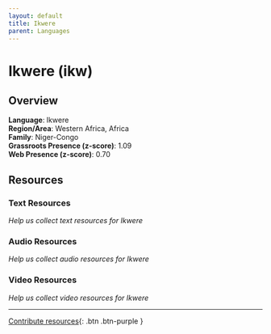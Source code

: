 ```yaml
---
layout: default
title: Ikwere
parent: Languages
---
```


# Ikwere (ikw)

## Overview

**Language**: Ikwere  
**Region/Area**: Western Africa, Africa  
**Family**: Niger-Congo  
**Grassroots Presence (z-score)**: 1.09  
**Web Presence (z-score)**: 0.70  

## Resources

### Text Resources
*Help us collect text resources for Ikwere*

### Audio Resources
*Help us collect audio resources for Ikwere*

### Video Resources
*Help us collect video resources for Ikwere*

---

[Contribute resources](https://forms.office.com/e/1SfLJx3u1r){: .btn .btn-purple }
